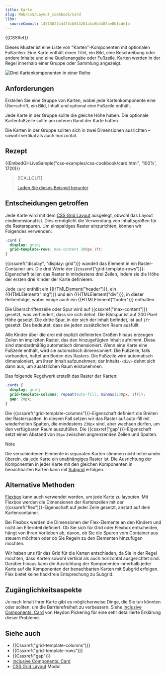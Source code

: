 ```yaml
---
title: Karte
slug: Web/CSS/Layout_cookbook/Card
l10n:
  sourceCommit: 14515827c44f3cb814261a1c6bd487ae8bfcde1b
---
```


{{CSSRef}}

Dieses Muster ist eine Liste von "Karten"-Komponenten mit optionalen Fußzeilen. Eine Karte enthält einen Titel, ein Bild, eine Beschreibung oder andere Inhalte und eine Quellenangabe oder Fußzeile. Karten werden in der Regel innerhalb einer Gruppe oder Sammlung angezeigt.

![Drei Kartenkomponenten in einer Reihe](cards.png)

## Anforderungen

Erstellen Sie eine Gruppe von Karten, wobei jede Kartenkomponente eine Überschrift, ein Bild, Inhalt und optional eine Fußzeile enthält.

Jede Karte in der Gruppe sollte die gleiche Höhe haben. Die optionale Kartenfußzeile sollte am unteren Rand der Karte haften.

Die Karten in der Gruppe sollten sich in zwei Dimensionen ausrichten – sowohl vertikal als auch horizontal.

## Rezept

{{EmbedGHLiveSample("css-examples/css-cookbook/card.html", '100%', 1720)}}

> [!CALLOUT]
>
> [Laden Sie dieses Beispiel herunter](https://github.com/mdn/css-examples/blob/main/css-cookbook/card--download.html)

## Entscheidungen getroffen

Jede Karte wird mit dem [CSS Grid Layout](/de/docs/Web/CSS/CSS_grid_layout) ausgelegt, obwohl das Layout eindimensional ist. Dies ermöglicht die Verwendung von Inhaltsgrößen für die Rasterspuren. Um einspaltiges Raster einzurichten, können wir Folgendes verwenden:

```css
.card {
  display: grid;
  grid-template-rows: max-content 200px 1fr;
}
```

{{cssxref("display", "display: grid")}} wandelt das Element in ein Raster-Container um. Die drei Werte der {{cssxref("grid-template-rows")}}-Eigenschaft teilen das Raster in mindestens drei Zeilen, indem sie die Höhe der ersten drei Kinder der Karte definieren.

Jede `card` enthält ein {{HTMLElement("header")}}, ein {{HTMLElement("img")}} und ein {{HTMLElement("div")}}, in dieser Reihenfolge, wobei einige auch ein {{HTMLElement("footer")}} enthalten.

Die Überschriftenzeile oder Spur wird auf {{cssxref("max-content")}} gesetzt, was verhindert, dass sie sich dehnt. Die Bildspur ist auf 200 Pixel Höhe gesetzt. Die dritte Spur, in der sich der Inhalt befindet, ist auf `1fr` gesetzt. Das bedeutet, dass sie jeden zusätzlichen Raum ausfüllt.

Alle Kinder über die drei mit explizit definierten Größen hinaus erzeugen Zeilen im impliziten Raster, das den hinzugefügten Inhalt aufnimmt. Diese sind standardmäßig automatisch dimensioniert. Wenn eine Karte eine Fußzeile enthält, wird sie automatisch dimensioniert. Die Fußzeile, falls vorhanden, haftet am Boden des Rasters. Die Fußzeile wird automatisch dimensioniert, um ihren Inhalt aufzunehmen; der Inhalts-`<div>` dehnt sich dann aus, um zusätzlichen Raum einzunehmen.

Das folgende Regelwerk erstellt das Raster der Karten:

```css
.cards {
  display: grid;
  grid-template-columns: repeat(auto-fill, minmax(230px, 1fr));
  gap: 20px;
}
```

Die {{cssxref("grid-template-columns")}}-Eigenschaft definiert die Breiten der Rasterspalten. In diesem Fall setzen wir das Raster auf auto-fill mit wiederholten Spalten, die mindestens `230px` sind, aber wachsen dürfen, um den verfügbaren Raum auszufüllen. Die {{cssxref("gap")}}-Eigenschaft setzt einen Abstand von `20px` zwischen angrenzenden Zeilen und Spalten.

> [!NOTE]
> Die verschiedenen Elemente in separaten Karten stimmen nicht miteinander überein, da jede Karte ein unabhängiges Raster ist. Die Ausrichtung der Komponenten in jeder Karte mit den gleichen Komponenten in benachbarten Karten kann mit [Subgrid](/de/docs/Web/CSS/CSS_grid_layout/Subgrid) erfolgen.

## Alternative Methoden

[Flexbox](/de/docs/Web/CSS/CSS_flexible_box_layout) kann auch verwendet werden, um jede Karte zu layouten. Mit Flexbox werden die Dimensionen der Kartenzeilen mit der {{cssxref("flex")}}-Eigenschaft auf jeder Zeile gesetzt, anstatt auf dem Kartencontainer.

Bei Flexbox werden die Dimensionen der Flex-Elemente an den Kindern und nicht am Elternteil definiert. Ob Sie sich für Grid oder Flexbox entscheiden, hängt von Ihren Vorlieben ab, davon, ob Sie die Spuren vom Container aus steuern möchten oder ob Sie Regeln zu den Elementen hinzufügen möchten.

Wir haben uns für das Grid für die Karten entschieden, da Sie in der Regel möchten, dass Karten sowohl vertikal als auch horizontal ausgerichtet sind. Darüber hinaus kann die Ausrichtung der Komponenten innerhalb jeder Karte auf die Komponenten der benachbarten Karten mit Subgrid erfolgen. Flex bietet keine hackfreie Entsprechung zu Subgrid.

## Zugänglichkeitsaspekte

Je nach Inhalt Ihrer Karte gibt es möglicherweise Dinge, die Sie tun könnten oder sollten, um die Barrierefreiheit zu verbessern. Siehe [Inclusive Components: Card](https://inclusive-components.design/cards/) von Heydon Pickering für eine sehr detaillierte Erklärung dieser Probleme.

## Siehe auch

- {{Cssxref("grid-template-columns")}}
- {{Cssxref("grid-template-rows")}}
- {{Cssxref("gap")}}
- [Inclusive Components: Card](https://inclusive-components.design/cards/)
- [CSS Grid Layout](/de/docs/Web/CSS/CSS_grid_layout) Modul
